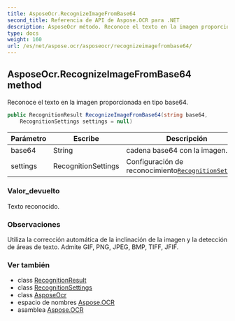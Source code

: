 ```yaml
---
title: AsposeOcr.RecognizeImageFromBase64
second_title: Referencia de API de Aspose.OCR para .NET
description: AsposeOcr método. Reconoce el texto en la imagen proporcionada en tipo base64.
type: docs
weight: 160
url: /es/net/aspose.ocr/asposeocr/recognizeimagefrombase64/
---
```

## AsposeOcr.RecognizeImageFromBase64 method

Reconoce el texto en la imagen proporcionada en tipo base64.

```csharp
public RecognitionResult RecognizeImageFromBase64(string base64, 
    RecognitionSettings settings = null)
```

| Parámetro | Escribe | Descripción |
| --- | --- | --- |
| base64 | String | cadena base64 con la imagen. |
| settings | RecognitionSettings | Configuración de reconocimiento[`RecognitionSettings`](../../recognitionsettings/). |

### Valor_devuelto

Texto reconocido.

### Observaciones

Utiliza la corrección automática de la inclinación de la imagen y la detección de áreas de texto. Admite GIF, PNG, JPEG, BMP, TIFF, JFIF.

### Ver también

* class [RecognitionResult](../../recognitionresult/)
* class [RecognitionSettings](../../recognitionsettings/)
* class [AsposeOcr](../)
* espacio de nombres [Aspose.OCR](../../asposeocr/)
* asamblea [Aspose.OCR](../../../)


